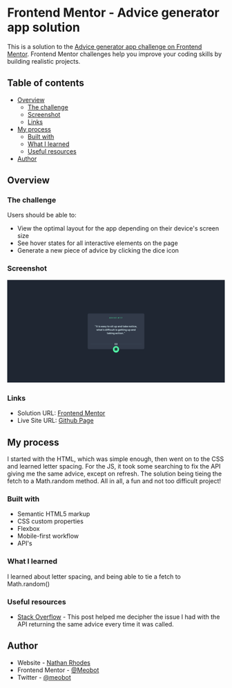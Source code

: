 # Frontend Mentor - Advice generator app solution

This is a solution to the [Advice generator app challenge on Frontend Mentor](https://www.frontendmentor.io/challenges/advice-generator-app-QdUG-13db). Frontend Mentor challenges help you improve your coding skills by building realistic projects.

## Table of contents

- [Overview](#overview)
  - [The challenge](#the-challenge)
  - [Screenshot](#screenshot)
  - [Links](#links)
- [My process](#my-process)
  - [Built with](#built-with)
  - [What I learned](#what-i-learned)
  - [Useful resources](#useful-resources)
- [Author](#author)

## Overview

### The challenge

Users should be able to:

- View the optimal layout for the app depending on their device's screen size
- See hover states for all interactive elements on the page
- Generate a new piece of advice by clicking the dice icon

### Screenshot

![](./images/screenshot.png)

### Links

- Solution URL: [Frontend Mentor](https://www.frontendmentor.io/challenges/advice-generator-app-QdUG-13db/hub/advice-api-app-built-with-flexbox-and-js-xFerZF1Ke2)
- Live Site URL: [Github Page](https://meobot.github.io/advice-generator-app-main/)

## My process
I started with the HTML, which was simple enough, then went on to the CSS and learned letter spacing. For the JS, it took some searching to fix the API giving me the same advice, except on refresh. The solution being tieing the fetch to a Math.random method. All in all, a fun and not too difficult project!

### Built with

- Semantic HTML5 markup
- CSS custom properties
- Flexbox
- Mobile-first workflow
- API's

### What I learned

I learned about letter spacing, and being able to tie a fetch to Math.random()

### Useful resources

- [Stack Overflow](https://stackoverflow.com/questions/71255840/fetch-api-return-same-data-always) - This post helped me decipher the issue I had with the API returning the same advice every time it was called.

## Author

- Website - [Nathan Rhodes](https://github.com/Meobot)
- Frontend Mentor - [@Meobot](https://www.frontendmentor.io/profile/meobot)
- Twitter - [@meobot](https://www.twitter.com/meobot)
